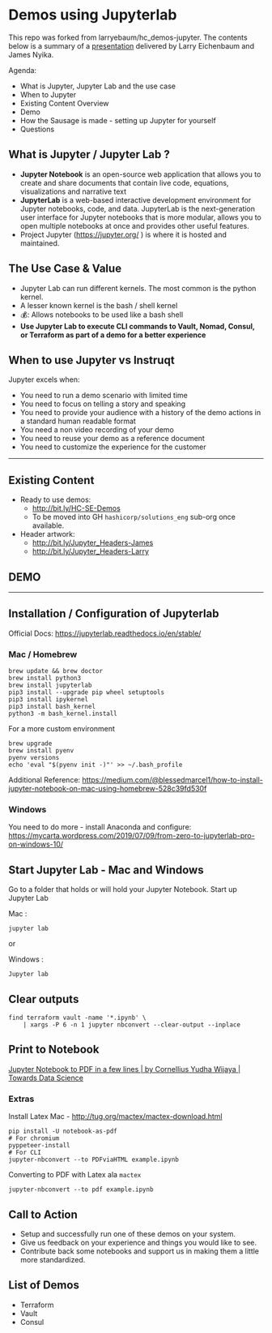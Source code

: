 # Demos using Jupyterlab

This repo was forked from larryebaum/hc_demos-jupyter. The contents below is a summary of a [presentation](https://docs.google.com/presentation/d/13jMRMsClaQvJ0C2YlxoU-yrhyezhZ0UPUhSAT3WN0cI/edit#slide=id.g55c21e2b16_2_1834) delivered by Larry Eichenbaum and James Nyika.

Agenda:
* What is Jupyter, Jupyter Lab and the use case
* When to Jupyter
* Existing Content Overview
* Demo
* How the Sausage is made - setting up Jupyter for yourself
* Questions

## What is Jupyter / Jupyter Lab ?

* **Jupyter Notebook** is an open-source web application that allows you to create and share documents that contain live code, equations, visualizations and narrative text
* **JupyterLab** is a web-based interactive development environment for Jupyter notebooks, code, and data. JupyterLab is the next-generation user interface for Jupyter notebooks that is more modular, allows you to open multiple notebooks at once and provides other useful features.
* Project Jupyter (https://jupyter.org/ ) is where it is hosted and maintained.

## The Use Case & Value

* Jupyter Lab can run different kernels. The most common is the python kernel.
* A lesser known kernel is the bash / shell kernel
* 💰: Allows notebooks to be used like a bash shell
* **Use Jupyter Lab to execute CLI commands to Vault, Nomad, Consul, or Terraform as part of a demo for a better experience**

## When to use Jupyter vs Instruqt

Jupyter excels when:

* You need to run a demo scenario with limited time
* You need to focus on telling a story and speaking
* You need to provide your audience with a history of the demo actions in a standard human readable format
* You need a non video recording of your demo
* You need to reuse your demo as a reference document
* You need to customize the experience for the customer

---

## Existing Content

* Ready to use demos:
    * http://bit.ly/HC-SE-Demos
    * To be moved into GH `hashicorp/solutions_eng` sub-org once available.
* Header artwork:
    * http://bit.ly/Jupyter_Headers-James
    * http://bit.ly/Jupyter_Headers-Larry

## DEMO

---

## Installation / Configuration of Jupyterlab

Official Docs: https://jupyterlab.readthedocs.io/en/stable/

### Mac / Homebrew

```shell
brew update && brew doctor
brew install python3
brew install jupyterlab
pip3 install --upgrade pip wheel setuptools
pip3 install ipykernel
pip3 install bash_kernel
python3 -m bash_kernel.install
```

For a more custom environment

```shell
brew upgrade
brew install pyenv
pyenv versions
echo 'eval "$(pyenv init -)"' >> ~/.bash_profile
```

Additional Reference:
https://medium.com/@blessedmarcel1/how-to-install-jupyter-notebook-on-mac-using-homebrew-528c39fd530f

### Windows

You need to do more - install Anaconda and configure: https://mycarta.wordpress.com/2019/07/09/from-zero-to-jupyterlab-pro-on-windows-10/

## Start Jupyter Lab - Mac and Windows

Go to a folder that holds or will hold your Jupyter Notebook.
Start up Jupyter Lab

Mac :

```shell
jupyter lab
```

or

Windows :

```
Jupyter lab
```

## Clear outputs

```shell
find terraform vault -name '*.ipynb' \
    | xargs -P 6 -n 1 jupyter nbconvert --clear-output --inplace
```

## Print to Notebook
[Jupyter Notebook to PDF in a few lines | by Cornellius Yudha Wijaya | Towards Data Science](https://towardsdatascience.com/jupyter-notebook-to-pdf-in-a-few-lines-3c48d68a7a63)

### Extras

Install Latex
Mac - http://tug.org/mactex/mactex-download.html



```
pip install -U notebook-as-pdf
# For chromium
pyppeteer-install
# For CLI
jupyter-nbconvert --to PDFviaHTML example.ipynb
```

Converting to PDF with Latex ala `mactex`
```
jupyter-nbconvert --to pdf example.ipynb
```

## Call to Action

* Setup and successfully run one of these demos on your system.
* Give us feedback on your experience and things you would like to see.
* Contribute back some notebooks and support us in making them a little more standardized.

## List of Demos

* Terraform
* Vault
* Consul